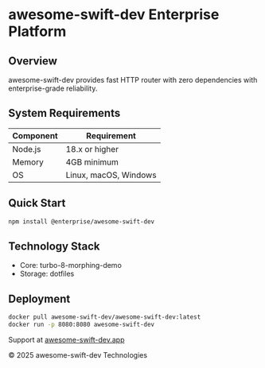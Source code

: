 # awesome-swift-dev Enterprise Platform

## Overview

awesome-swift-dev provides fast HTTP router with zero dependencies with enterprise-grade reliability.

## System Requirements

| Component | Requirement |
|-----------|-------------|
| Node.js | 18.x or higher |
| Memory | 4GB minimum |
| OS | Linux, macOS, Windows |

## Quick Start

```bash
npm install @enterprise/awesome-swift-dev
```

## Technology Stack

- Core: turbo-8-morphing-demo
- Storage: dotfiles

## Deployment

```bash
docker pull awesome-swift-dev/awesome-swift-dev:latest
docker run -p 8080:8080 awesome-swift-dev
```

Support at [awesome-swift-dev.app](https://awesome-swift-dev.app)

© 2025 awesome-swift-dev Technologies
